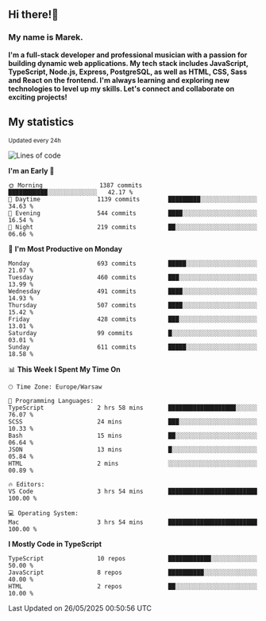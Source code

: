## Hi there!👋 ##
### My name is Marek. ###

**I'm a full-stack developer and professional musician with a passion for building dynamic web applications. My tech stack includes JavaScript, TypeScript, Node.js, Express, PostgreSQL, as well as HTML, CSS, Sass and React on the frontend. I'm always learning and exploring new technologies to level up my skills. Let's connect and collaborate on exciting projects!**

## My statistics ##
<sub>Updated every 24h</sub>
<!--START_SECTION:waka-->
![Lines of code](https://img.shields.io/badge/From%20Hello%20World%20I%27ve%20Written-261.8%20thousand%20lines%20of%20code-blue)

**I'm an Early 🐤** 

```text
🌞 Morning                1387 commits        ███████████░░░░░░░░░░░░░░   42.17 % 
🌆 Daytime                1139 commits        █████████░░░░░░░░░░░░░░░░   34.63 % 
🌃 Evening                544 commits         ████░░░░░░░░░░░░░░░░░░░░░   16.54 % 
🌙 Night                  219 commits         ██░░░░░░░░░░░░░░░░░░░░░░░   06.66 % 
```
📅 **I'm Most Productive on Monday** 

```text
Monday                   693 commits         █████░░░░░░░░░░░░░░░░░░░░   21.07 % 
Tuesday                  460 commits         ███░░░░░░░░░░░░░░░░░░░░░░   13.99 % 
Wednesday                491 commits         ████░░░░░░░░░░░░░░░░░░░░░   14.93 % 
Thursday                 507 commits         ████░░░░░░░░░░░░░░░░░░░░░   15.42 % 
Friday                   428 commits         ███░░░░░░░░░░░░░░░░░░░░░░   13.01 % 
Saturday                 99 commits          █░░░░░░░░░░░░░░░░░░░░░░░░   03.01 % 
Sunday                   611 commits         █████░░░░░░░░░░░░░░░░░░░░   18.58 % 
```


📊 **This Week I Spent My Time On** 

```text
🕑︎ Time Zone: Europe/Warsaw

💬 Programming Languages: 
TypeScript               2 hrs 58 mins       ███████████████████░░░░░░   76.07 % 
SCSS                     24 mins             ███░░░░░░░░░░░░░░░░░░░░░░   10.33 % 
Bash                     15 mins             ██░░░░░░░░░░░░░░░░░░░░░░░   06.64 % 
JSON                     13 mins             █░░░░░░░░░░░░░░░░░░░░░░░░   05.84 % 
HTML                     2 mins              ░░░░░░░░░░░░░░░░░░░░░░░░░   00.89 % 

🔥 Editors: 
VS Code                  3 hrs 54 mins       █████████████████████████   100.00 % 

💻 Operating System: 
Mac                      3 hrs 54 mins       █████████████████████████   100.00 % 
```

**I Mostly Code in TypeScript** 

```text
TypeScript               10 repos            ████████████░░░░░░░░░░░░░   50.00 % 
JavaScript               8 repos             ██████████░░░░░░░░░░░░░░░   40.00 % 
HTML                     2 repos             ██░░░░░░░░░░░░░░░░░░░░░░░   10.00 % 
```




 Last Updated on 26/05/2025 00:50:56 UTC
<!--END_SECTION:waka-->

<!--
**MarekSax/MarekSax** is a ✨ _special_ ✨ repository because its `README.md` (this file) appears on your GitHub profile.

Here are some ideas to get you started:

- 🔭 I’m currently working on ...
- 🌱 I’m currently learning ...
- 👯 I’m looking to collaborate on ...
- 🤔 I’m looking for help with ...
- 💬 Ask me about ...
- 📫 How to reach me: ...
- 😄 Pronouns: ...
- ⚡ Fun fact: ...
-->

